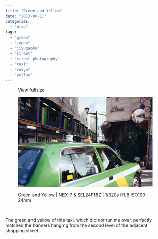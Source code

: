 ```yaml
---
title: "Green and Yellow"
date: "2013-06-11"
categories: 
  - "blog"
tags: 
  - "green"
  - "japan"
  - "jiyugaoka"
  - "street"
  - "street-photography"
  - "taxi"
  - "tokyo"
  - "yellow"
---
```


<figure>

View fullsize

![Green and Yellow | NEX-7 &amp; SEL24F18Z | 1/320s f/1.8 ISO100 24mm](/assets/images/ff690-20130608-dsc05531.jpg)

<figcaption>



Green and Yellow | NEX-7 & SEL24F18Z | 1/320s f/1.8 ISO100 24mm





</figcaption>



</figure>

 

The green and yellow of this taxi, which did _not_ run me over, perfectly matched the banners hanging from the second level of the adjacent shopping street.
